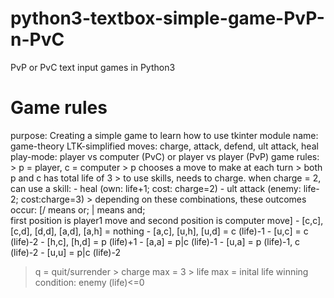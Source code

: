 # python3-textbox-simple-game-PvP-n-PvC
PvP or PvC text input games in Python3

# Game rules
purpose: Creating a simple game to learn how to use tkinter module
name: game-theory LTK-simplified
moves: charge, attack, defend, ult attack, heal
play-mode: player vs computer (PvC) or player vs player (PvP)
game rules: 
	> p = player, c = computer
	> p chooses a move to make at each turn
	> both p and c has total life of 3
	> to use skills, needs to charge. when charge = 2, can use a skill:
		- heal (own: life+1; cost: charge=2)
		- ult attack (enemy: life-2; cost:charge=3)
	> depending on these combinations, these outcomes occur:
	[/ means or;  | means and;  
	first position is player1 move and second position is computer move]
		- [c,c], [c,d], [d,d], [a,d], [a,h] = nothing
		- [a,c], [u,h], [u,d] = c (life)-1
		- [u,c] = c (life)-2
		- [h,c], [h,d] = p (life)+1
		- [a,a] = p|c (life)-1
		- [u,a] = p (life)-1, c (life)-2
		- [u,u] = p|c (life)-2
   > q = quit/surrender
	> charge max = 3
	> life max = inital life
winning condition: enemy (life)<=0
